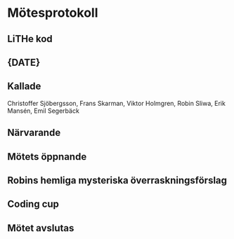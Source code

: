 # Mötesprotokoll

## LiTHe kod

## {DATE}

## Kallade
Christoffer Sjöbergsson, Frans Skarman, Viktor Holmgren, Robin Sliwa, Erik Mansén, Emil Segerbäck

## Närvarande

## Mötets öppnande

## Robins hemliga mysteriska överraskningsförslag

## Coding cup

## Mötet avslutas

